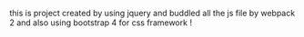 this is project created by using jquery and buddled all the js file by webpack 2 and also using bootstrap 4 for css framework !